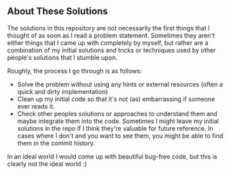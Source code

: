 ## About These Solutions

The solutions in this repository are not necessarily the first things that I thought of as soon as I read a problem statement.
Sometimes they aren't either things that I came up with completely by myself, but rather are a combination of my initial
solutions and tricks or techniques used by other people's solutions that I stumble upon.

Roughly, the process I go through is as follows:
- Solve the problem without using any hints or external resources (often a quick and dirty implementation)
- Clean up my initial code so that it's not (as) embarrassing if someone ever reads it.
- Check other peoples solutions or approaches to understand them and maybe integrate them into the code.
Sometimes I might leave my initial solutions in the repo if I think they're valuable for future reference. In cases where
I don't and you want to see them, you might be able to find them in the commit history.

In an ideal world I would come up with beautiful bug-free code, but this is clearly not the ideal world :)
